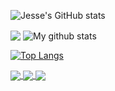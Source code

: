 ![Jesse's GitHub stats](https://github-readme-stats.vercel.app/api?username=Jesse-Jumbo&show_icons=true&include_all_commits=ture&count_private=true&card_width=300)

<img align="center" src="https://github-readme-stats.vercel.app/api?username=Jesse-Jumbo&show_icons=true&include_all_commits=ture&count_private=true&card_width=300" />

<img align="center" src="https://github-readme-streak-stats.herokuapp.com?user=Jesse-Jumbo&theme=vue-light&date_format=M%20j%5B%2C%20Y%5D" alt="My github stats" />

[![Top Langs](https://github-readme-stats.vercel.app/api/top-langs/?username=Jesse-Jumbo&layout=compact&langs_count=10&card_width=300)](https://github.com/anuraghazra/github-readme-stats)

<a href="https://github.com/Jesse-Jumbo/TankMan">
  <img align="center" src="https://github-readme-stats.vercel.app/api/pin/?username=Jesse-Jumbo&repo=TankMan&show_owner=true" />
</a>

<a href="https://github.com/Jesse-Jumbo/MLGameTemplate">
  <img align="center" src="https://github-readme-stats.vercel.app/api/pin/?username=Jesse-Jumbo&repo=MLGameTemplate&show_owner=true" />
</a>

<a href="https://github.com/Jesse-Jumbo/MLGame">
  <img align="center" src="https://github-readme-stats.vercel.app/api/pin/?username=PAIA-Playful-AI-Arena&repo=MLGame&show_owner=true" />
</a>
